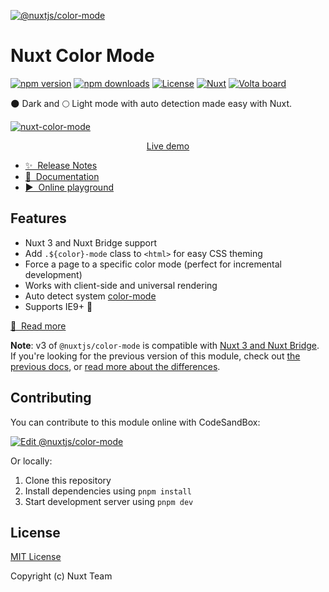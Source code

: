 [![@nuxtjs/color-mode](https://color-mode.nuxtjs.org/cover.jpg)](https://color-mode.nuxtjs.org)

# Nuxt Color Mode

[![npm version][npm-version-src]][npm-version-href]
[![npm downloads][npm-downloads-src]][npm-downloads-href]
[![License][license-src]][license-href]
[![Nuxt][nuxt-src]][nuxt-href]
<a href="https://volta.net/nuxt-modules/color-mode?utm_source=nuxt_color_mode_readme"><img src="https://user-images.githubusercontent.com/904724/209143798-32345f6c-3cf8-4e06-9659-f4ace4a6acde.svg" alt="Volta board"></a>

🌑 Dark and 🌕 Light mode with auto detection made easy with Nuxt.

[![nuxt-color-mode](https://user-images.githubusercontent.com/904724/79349768-f09cf080-7f36-11ea-93bb-20fae8c94811.gif)](https://color-mode.nuxtjs.app/)

<p align="center">
  <a href="https://color-mode.nuxtjs.app">Live demo</a>
</p>

- [✨ &nbsp;Release Notes](https://color-mode.nuxtjs.org/releases)
- [📖 &nbsp;Documentation](https://color-mode.nuxtjs.org)
- [▶️ &nbsp;Online playground](https://stackblitz.com/edit/nuxt-color-mode)

## Features

- Nuxt 3 and Nuxt Bridge support
- Add `.${color}-mode` class to `<html>` for easy CSS theming
- Force a page to a specific color mode (perfect for incremental development)
- Works with client-side and universal rendering
- Auto detect system [color-mode](https://drafts.csswg.org/mediaqueries-5/#descdef-media-prefers-color-mode)
- Supports IE9+ 👴

[📖 &nbsp;Read more](https://color-mode.nuxtjs.org)

**Note**: v3 of `@nuxtjs/color-mode` is compatible with [Nuxt 3 and Nuxt Bridge](https://nuxt.com). If you're looking for the previous version of this module, check out [the previous docs](https://v2.color-mode.nuxtjs.org/), or [read more about the differences](https://color-mode.nuxtjs.org/#migrating-to-v3).

## Contributing

You can contribute to this module online with CodeSandBox:

[![Edit @nuxtjs/color-mode](https://codesandbox.io/static/img/play-codesandbox.svg)](https://codesandbox.io/s/github/nuxt-modules/color-mode/tree/main/?fontsize=14&hidenavigation=1&theme=dark)

Or locally:

1. Clone this repository
2. Install dependencies using `pnpm install`
3. Start development server using `pnpm dev`

## License

[MIT License](./LICENSE)

Copyright (c) Nuxt Team

<!-- Badges -->
[npm-version-src]: https://img.shields.io/npm/v/@nuxtjs/color-mode/latest.svg?style=flat&colorA=18181B&colorB=28CF8D
[npm-version-href]: https://npmjs.com/package/@nuxtjs/color-mode

[npm-downloads-src]: https://img.shields.io/npm/dm/@nuxtjs/color-mode.svg?style=flat&colorA=18181B&colorB=28CF8D
[npm-downloads-href]: https://npmjs.com/package/@nuxtjs/color-mode

[codecov-src]: https://img.shields.io/codecov/c/github/nuxt-modules/color-mode.svg?style=flat&colorA=18181B&colorB=28CF8D
[codecov-href]: https://codecov.io/gh/nuxt-modules/color-mode

[license-src]: https://img.shields.io/npm/l/@nuxtjs/color-mode.svg?style=flat&colorA=18181B&colorB=28CF8D
[license-href]: https://npmjs.com/package/@nuxtjs/color-mode
[nuxt-src]: https://img.shields.io/badge/Nuxt-18181B?logo=nuxt.js
[nuxt-href]: https://nuxt.com

